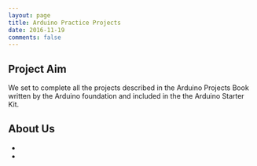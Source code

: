 ```yaml
---
layout: page
title: Arduino Practice Projects
date: 2016-11-19
comments: false
---
```

 

## Project Aim
We set to complete all the projects described in the
Arduino Projects Book written by the Arduino foundation 
and included in the the Arduino Starter Kit. 


## About Us
* 

*
